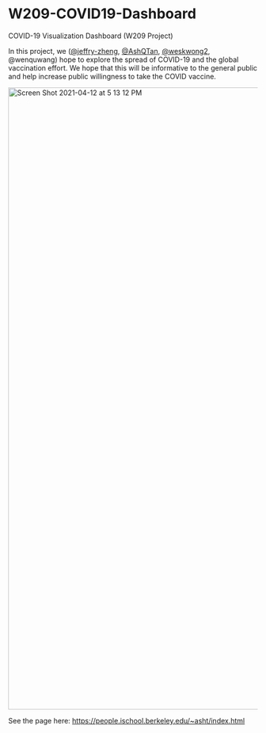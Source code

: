# W209-COVID19-Dashboard
COVID-19 Visualization Dashboard (W209 Project)

In this project, we ([@jeffry-zheng](https://github.com/jeffry-zheng), [@AshQTan](https://github.com/AshQTan]), [@weskwong2](https://github.com/weskwong2), @wenquwang) hope to explore the spread of COVID-19 and the global vaccination effort. We hope that this will be informative to the general public and help increase public willingness to take the COVID vaccine.


<img width="1256" alt="Screen Shot 2021-04-12 at 5 13 12 PM" src="https://user-images.githubusercontent.com/40342001/114478937-417c0f00-9bb4-11eb-9cef-f649a95e8093.png">



See the page here: https://people.ischool.berkeley.edu/~asht/index.html
